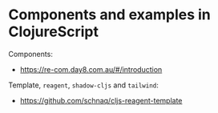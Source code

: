 # Components and examples in ClojureScript
Components:
- https://re-com.day8.com.au/#/introduction

Template, `reagent`, `shadow-cljs` and `tailwind`:
- https://github.com/schnaq/cljs-reagent-template

